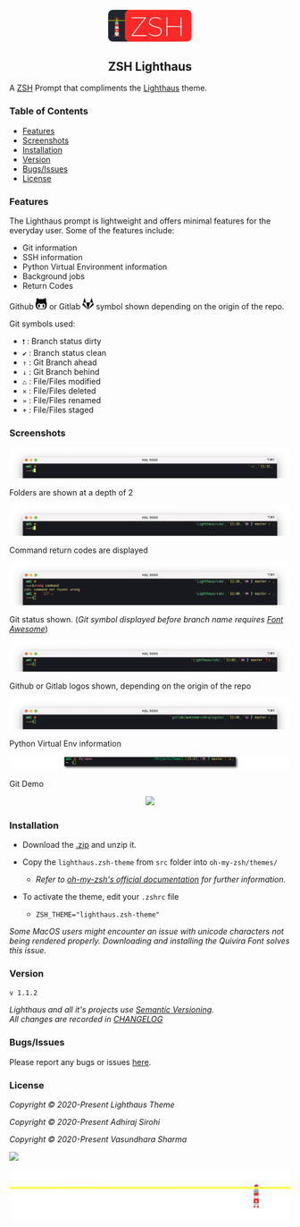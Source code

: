 <p align="center"><img src="https://raw.githubusercontent.com/lighthaus-theme/zsh/4ccecc84e56e269876dae75fcb31f754e1adba46/assets/zsh-badge.svg" width="150"><p>

<h2 align="center">ZSH Lighthaus</h2>

A [ZSH](https://www.zsh.org/) Prompt that compliments the [Lighthaus](https://github.com/lighthaus-theme/lighthaus/zsh) theme. </br>


### Table of Contents
- [Features](#features)
- [Screenshots](#screenshots)
- [Installation](#installation)
- [Version](#version)
- [Bugs/Issues](#bugs/issues)
- [License](#license)

### Features
The Lighthaus prompt is lightweight and offers minimal features for the everyday user.
Some of the features include:
- Git information
- SSH information
- Python Virtual Environment information
- Background jobs
- Return Codes

Github <img src="https://github.com/lighthaus-theme/zsh/blob/master/assets/github-logo.png?raw=true" width="20" height="20"> or Gitlab <img src="https://github.com/lighthaus-theme/zsh/blob/master/assets/gitlab-logo.png?raw=true" width="20" height="20"> symbol shown depending on the origin of the repo.


Git symbols used:
- `❗` : Branch status dirty
- `✔` : Branch status clean
- `↑` : Git Branch ahead
- `↓` : Git Branch behind
- `♺` : File/Files modified
- `×` : File/Files deleted
- `»` : File/Files renamed
- `+` : File/Files staged

### Screenshots

<p align="center"><img src="https://github.com/lighthaus-theme/zsh/blob/master/assets/zsh-01.png?raw=true"></p>

Folders are shown at a depth of 2
<p align="center"><img src="https://github.com/lighthaus-theme/zsh/blob/master/assets/zsh-02.png?raw=true"><p>

Command return codes are displayed
<p align="center"><img src="https://github.com/lighthaus-theme/zsh/blob/master/assets/zsh-03.png?raw=true"><p>

Git status shown.  (_Git symbol displayed before branch name requires [Font Awesome](https://fontawesome.com/)_)
<p align="center"><img src="https://github.com/lighthaus-theme/zsh/blob/master/assets/zsh-06.png?raw=true"><p>

Github or Gitlab logos shown, depending on the origin of the repo
<p align="center"><img src="https://github.com/lighthaus-theme/zsh/blob/master/assets/zsh-05.png?raw=true"><p>

Python Virtual Env information
<p align="center"><img src="https://github.com/lighthaus-theme/zsh/blob/master/assets/zsh-04.png?raw=true"><p>

Git Demo
<p align="center"><img src="https://github.com/lighthaus-theme/zsh/blob/master/assets/zsh-demo.gif?raw=true"><p>



### Installation
- Download the [.zip](https://github.com/lighthaus-theme/zsh/archive/master.zip) and unzip it.
- Copy the `lighthaus.zsh-theme` from `src` folder into `oh-my-zsh/themes/`
    - _Refer to [oh-my-zsh's official documentation](https://github.com/ohmyzsh/ohmyzsh/wiki/Customization#overriding-and-adding-themes) for further information._

- To activate the theme, edit your `.zshrc` file
    -   ``` vim
        ZSH_THEME="lighthaus.zsh-theme"
        ```
_Some MacOS users might encounter an issue with unicode characters not being rendered properly. Downloading and installing the Quivira Font solves this issue._

### Version
```vim 
v 1.1.2
```

_Lighthaus and all it's projects use [Semantic Versioning](https://semver.org/)._ <br/>
_All changes are recorded in [CHANGELOG](https://github.com/lighthaus-theme/zsh/blob/master/CHANGELOG.md)_

### Bugs/Issues
Please report any bugs or issues [here](https://github.com/lighthaus-theme/zsh/issues).

### License

_Copyright © 2020-Present Lighthaus Theme_

_Copyright © 2020-Present Adhiraj Sirohi_

_Copyright © 2020-Present Vasundhara Sharma_

<p align="left"><a href="https://github.com/lighthaus-theme/zsh/blob/master/LICENSE"><img src="https://img.shields.io/static/v1.svg??style=flat&logo=appveyore&label=License&message=MIT&colorA=1C918A&colorB=50C16E"/></a></p>

<p align="center"><img src="https://raw.githubusercontent.com/lighthaus-theme/lighthaus/9e5cf66db03fc3e183e6cfbf7c4c04263a4f23df/ImageResources/lighthaus-border.svg"><p>

